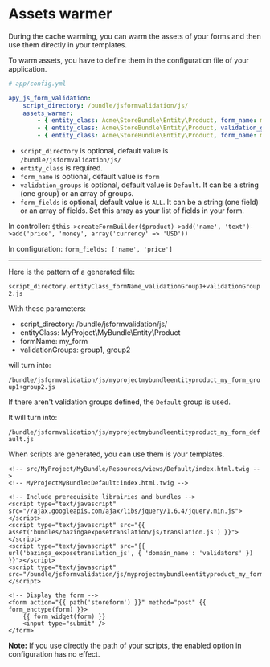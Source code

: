 Assets warmer
=============

During the cache warming, you can warm the assets of your forms and then use them directly in your templates.

To warm assets, you have to define them in the configuration file of your application.

```yml
# app/config.yml

apy_js_form_validation:
	script_directory: /bundle/jsformvalidation/js/
    assets_warmer:
        - { entity_class: Acme\StoreBundle\Entity\Product, form_name: my_form, validation_groups: group1, form_fields: ['my_field1', 'my_field2'] }
        - { entity_class: Acme\StoreBundle\Entity\Product, validation_groups: { group1, group2 } }
        - { entity_class: Acme\StoreBundle\Entity\Product, form_name: my_form }
```

* `script_directory` is optional, default value is `/bundle/jsformvalidation/js/`
* `entity_class` is required.
* `form_name` is optional, default value is `form`
* `validation_groups` is optional, default value is `Default`. It can be a string (one group) or an array of groups.
* `form_fields` is optional, default value is `ALL`. It can be a string (one field) or an array of fields. Set this array as your list of fields in your form.

In controller: `$this->createFormBuilder($product)->add('name', 'text')->add('price', 'money', array('currency' => 'USD'))`

In configuration: `form_fields: ['name', 'price']`

------

Here is the pattern of a generated file:

`script_directory.entityClass_formName_validationGroup1+validationGroup2.js`

With these parameters:

* script_directory: /bundle/jsformvalidation/js/
* entityClass: MyProject\MyBundle\Entity\Product
* formName: my_form
* validationGroups: group1, group2

will turn into:

`/bundle/jsformvalidation/js/myprojectmybundleentityproduct_my_form_group1+group2.js`

If there aren't validation groups defined, the `Default` group is used.

It will turn into:

`/bundle/jsformvalidation/js/myprojectmybundleentityproduct_my_form_default.js`

When scripts are generated, you can use them is your templates.

```jinja
<!-- src/MyProject/MyBundle/Resources/views/Default/index.html.twig -->
<!-- MyProjectMyBundle:Default:index.html.twig -->

<!-- Include prerequisite librairies and bundles -->
<script type="text/javascript" src="//ajax.googleapis.com/ajax/libs/jquery/1.6.4/jquery.min.js"></script>
<script type="text/javascript" src="{{ asset('bundles/bazingaexposetranslation/js/translation.js') }}"></script>
<script type="text/javascript" src="{{ url('bazinga_exposetranslation_js', { 'domain_name': 'validators' }) }}"></script>
<script type="text/javascript" src="/bundle/jsformvalidation/js/myprojectmybundleentityproduct_my_form_default.js"></script>

<!-- Display the form -->
<form action="{{ path('storeform') }}" method="post" {{ form_enctype(form) }}>
    {{ form_widget(form) }}
    <input type="submit" />
</form>

```

**Note:** If you use directly the path of your scripts, the enabled option in configuration has no effect.
